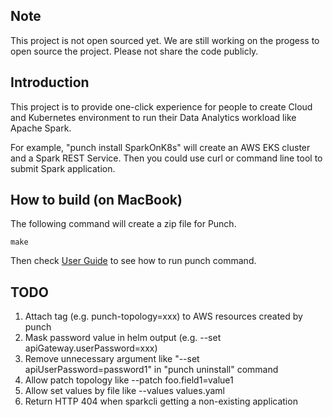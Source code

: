 ## Note

This project is not open sourced yet. We are still working on the progess to open source the project. Please not share the code publicly.

## Introduction

This project is to provide one-click experience for people to create Cloud and Kubernetes environment to run their Data Analytics workload
like Apache Spark.

For example, "punch install SparkOnK8s" will create an AWS EKS cluster and a Spark REST Service. Then you could use curl or command line tool
to submit Spark application.

## How to build (on MacBook)

The following command will create a zip file for Punch.

```
make
```

Then check [User Guide](UserGuide.md) to see how to run punch command.

## TODO

1. Attach tag (e.g. punch-topology=xxx) to AWS resources created by punch
2. Mask password value in helm output (e.g. --set apiGateway.userPassword=xxx)
3. Remove unnecessary argument like "--set apiUserPassword=password1" in "punch uninstall" command
4. Allow patch topology like --patch foo.field1=value1
5. Allow set values by file like --values values.yaml
6. Return HTTP 404 when sparkcli getting a non-existing application
